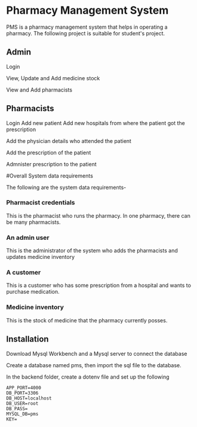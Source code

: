 # Pharmacy Management System

PMS is a pharmacy management system that helps in operating a pharmacy. The following project is suitable for student's project.




## Admin

Login

View, Update and Add medicine stock

View and Add pharmacists

## Pharmacists

Login
Add new patient
Add new hospitals from where the patient got the prescription

Add the physician details who attended the patient

Add the prescription of the patient

Admnister prescription to the patient

#Overall System data requirements

The following are the system data requirements-

### Pharmacist credentials
This is the pharmacist who runs the pharmacy. In one pharmacy, there can be many pharmacists.

### An admin user
This is the administrator of the system who adds the pharmacists and updates medicine inventory

### A customer
This is a customer who has some prescription from a hospital and wants to purchase medication.

### Medicine inventory
This is the stock of medicine that the pharmacy currently posses.



## Installation
Download Mysql Workbench and a Mysql server to connect the database

Create a database named pms, then import the sql file to the database.

In the backend folder, create a dotenv file and set up the following
```
APP_PORT=4000
DB_PORT=3306
DB_HOST=localhost
DB_USER=root
DB_PASS=
MYSQL_DB=pms
KEY=
```